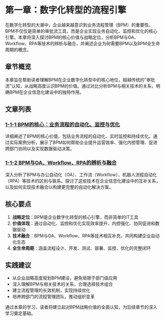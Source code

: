 # 第一章：数字化转型的流程引擎

在数字化转型的大潮中，企业越来越意识到业务流程管理（BPM）的重要性。BPM不仅仅是简单的审批流工具，而是企业实现业务自动化、监控和优化的核心引擎。本章将深入探讨BPM的核心价值与战略定位，分析BPM与OA、Workflow、RPA等技术的辨析与融合，并阐述企业为何需要BPM以及BPM全生命周期的概念。

## 章节概览

本章旨在帮助读者理解BPM在企业数字化转型中的核心地位，超越传统的"审批流"认知，从战略高度认识BPM的价值。通过对比分析BPM与相关技术的关系，明确BPM在企业信息化建设中的独特作用。

## 文章列表

### [1-1-1 BPM的核心：业务流程的自动化、监控与优化](1-1-1-bpm-core-automation-monitoring-optimization.md)
详细阐述了BPM的核心价值，包括业务流程的自动化、实时监控和持续优化。通过实际案例分析，展示了BPM如何帮助企业提升运营效率、强化内控管理、促进跨部门协同以及实现数据驱动决策。

### [1-1-2 BPM与OA、Workflow、RPA的辨析与融合](1-1-2-bpm-oa-workflow-rpa-discrimination-fusion.md)
深入分析了BPM与办公自动化（OA）、工作流（Workflow）、机器人流程自动化（RPA）等技术的区别与联系。探讨了这些技术在企业信息化建设中的互补关系，以及如何实现技术融合以构建更完整的自动化解决方案。

## 核心要点

1. **战略定位**：BPM是企业数字化转型的核心引擎，而非简单的IT工具
2. **价值体现**：通过自动化、监控和优化实现效率提升、内控强化、协同促进和数据驱动
3. **技术融合**：BPM与OA、Workflow、RPA等技术相互补充，共同构建企业自动化生态
4. **全生命周期**：涵盖流程设计、开发、测试、部署、监控、优化的完整闭环

## 实践建议

- 从企业战略高度规划BPM建设，避免局限于部门级应用
- 深入理解BPM与相关技术的关系，合理选择技术组合
- 建立流程管理的长效机制，实现持续优化
- 培养跨部门的流程管理团队，推动组织变革

通过本章的学习，读者将建立起对BPM战略价值的全面认知，为后续章节的深入学习奠定基础。